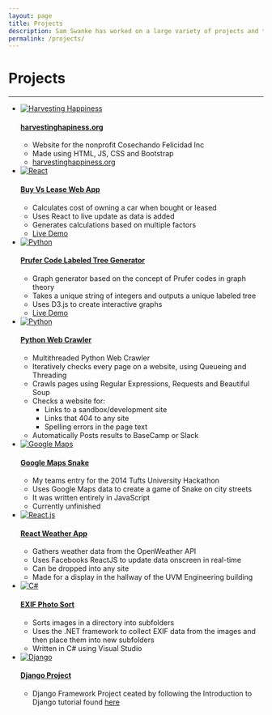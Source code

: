 ```yaml
---
layout: page
title: Projects
description: Sam Swanke has worked on a large variety of projects and technologies in Software and Web Developement
permalink: /projects/
---
```


<div id="projects">
<h1>Projects</h1>
<hr>
<ul>
  <li>
    <a href="http://www.harvestinghappiness.org" target="_blank"><img src="{{ site.url }}/images/harvesting.png" alt
="Harvesting Happiness"></a>
    <h4><a href="http://www.harvestinghappiness.org" target="_blank">harvestinghapiness.org</a></h4>
    <ul>
      <li>Website for the nonprofit Cosechando Felicidad Inc</li>
      <li>Made using HTML, JS, CSS and Bootstrap</li>
      <li><a href="http://harvestinghappiness.org/" target="_blank">harvestinghappiness.org</a></li>
    </ul>
  </li>
  <li>
    <a href="https://github.com/skswanke/buy-vs-lease" target="_blank"><img src="{{ site.url }}/images/react.png" alt="React"></a>
    <h4><a href="https://github.com/skswanke/buy-vs-lease" target="_blank">Buy Vs Lease Web App</a></h4>
    <ul>
      <li>Calculates cost of owning a car when bought or leased</li>
      <li>Uses React to live update as data is added</li>
      <li>Generates calculations based on multiple factors</li>
      <li><a href="http://samswanke.com/buy-vs-lease" target="_blank">Live Demo</a></li>
    </ul>
  </li>
  <li>
    <a href="https://github.com/skswanke/pruferdecode" target="_blank"><img src="{{ site.url }}/images/d3.png"
 alt="Python"></a>
    <h4><a href="https://github.com/skswanke/pruferdecode" target="_blank">Prufer Code Labeled Tree Generator</a></h4>
    <ul>
      <li>Graph generator based on the concept of Prufer codes in graph theory</li>
      <li>Takes a unique string of integers and outputs a unique labeled tree</li>
      <li>Uses D3.js to create interactive graphs</li>
      <li><a href="http://samswanke.com/pruferdecode" target="_blank">Live Demo</a></li>
    </ul>
  </li>
  <li>
    <a href="https://github.com/skswanke/PythonWebCheck" target="_blank"><img src="{{ site.url }}/images/python.png"
 alt="Python"></a>
    <h4><a href="https://github.com/skswanke/PythonWebCheck" target="_blank">Python Web Crawler</a></h4>
    <ul>
      <li>Multithreaded Python Web Crawler</li>
      <li>Iteratively checks every page on a website, using Queueing and Threading</li>
      <li>Crawls pages using Regular Expressions, Requests and Beautiful Soup</li>
      <li>Checks a website for:
        <ul>
          <li>Links to a sandbox/development site</li>
          <li>Links that 404 to any site</li>
          <li>Spelling errors in the page text</li>
        </ul>
      </li>
      <li>Automatically Posts results to BaseCamp or Slack</li>
    </ul>
  </li>
  <li>
    <a href="https://github.com/blewin1/gmapsnake" target="_blank"><img src="{{ site.url }}/images/gmaps.png" alt="
Google Maps"></a>
    <h4><a href="https://github.com/blewin1/gmapsnake" target="_blank">Google Maps Snake</a></h4>
    <ul>
      <li>My teams entry for the 2014 Tufts University Hackathon</li>
      <li>Uses Google Maps data to create a game of Snake on city streets</li>
      <li>It was written entirely in JavaScript</li>
      <li>Currently unfinished</li>
    </ul>
  </li>
  <li>
    <a href="https://github.com/skswanke/ReactWeatherAppPublic" target="_blank"><img src="{{ site.url }}/images/react.png" alt="React.js"></a>
    <h4><a href="https://github.com/skswanke/ReactWeatherAppPublic" target="_blank">React Weather App
</a></h4>
    <ul>
      <li>Gathers weather data from the OpenWeather API</li>
      <li>Uses Facebooks ReactJS to update data onscreen in real-time</li>
      <li>Can be dropped into any site</li>
      <li>Made for a display in the hallway of the UVM Engineering building</li>
    </ul>
  </li>
  <li>
    <a href="https://github.com/skswanke/EXIFPhotoSort"><img src="{{ site.url }}/images/csharp.png" alt="C#"></a>
    <h4><a href="https://github.com/skswanke/EXIFPhotoSort">EXIF Photo Sort</a></h4>
    <ul>
      <li>Sorts images in a directory into subfolders</li>
      <li>Uses the .NET framework to collect EXIF data from the images and then place them into new 
subfolders</li>
      <li>Written in C# using Visual Studio</li>
    </ul>
  </li>
  <li>
    <a href="https://github.com/skswanke/DjangoProject" target="_blank"><img src="{{ site.url }}/images/django.png" 
alt="Django"></a>
    <h4><a href="https://github.com/skswanke/DjangoProject" target="_blank">Django Project</a></h4>
    <ul>
      <li>Django Framework Project ceated by following the Introduction to Django tutorial found <a 
href="https://docs.djangoproject.com/en/1.7/intro/tutorial01/">here</a></li>
    </ul>
  </li>
</ul>
</div>
